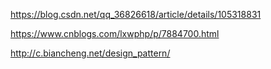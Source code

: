 https://blog.csdn.net/qq_36826618/article/details/105318831

https://www.cnblogs.com/lxwphp/p/7884700.html



http://c.biancheng.net/design_pattern/